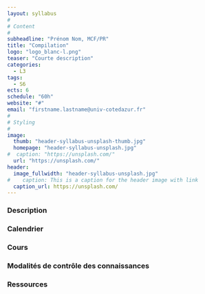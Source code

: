 ```yaml
---
layout: syllabus
#
# Content
#
subheadline: "Prénom Nom, MCF/PR"
title: "Compilation"
logo: "logo_blanc-l.png"
teaser: "Courte description"
categories:
  - L3
tags:
  - S6
ects: 6
schedule: "60h"
website: "#"
email: "firstname.lastname@univ-cotedazur.fr"
#
# Styling
#
image:
  thumb: "header-syllabus-unsplash-thumb.jpg"
  homepage: "header-syllabus-unsplash.jpg"
#  caption: "https://unsplash.com/"
  url: "https://unsplash.com/"
header:
  image_fullwidth: "header-syllabus-unsplash.jpg"
#    caption: This is a caption for the header image with link
  caption_url: https://unsplash.com/  
---
```


###  Description ###

###  Calendrier ###

###  Cours ###

###  Modalités de contrôle des connaissances ###

###  Ressources ###
